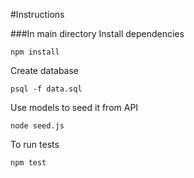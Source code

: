 #Instructions

###In main directory
Install dependencies

```npm install```

Create database

```psql -f data.sql```

Use models to seed it from API

```node seed.js```

To run tests

```npm test```
